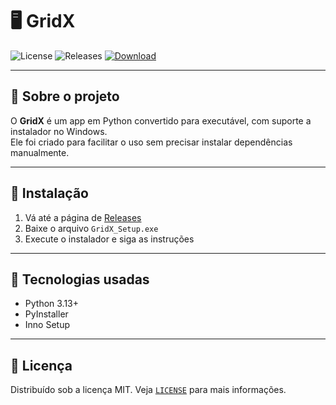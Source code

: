 # 🖥️ GridX

![License](https://img.shields.io/github/license/AurusDev/GridX)
![Releases](https://img.shields.io/github/v/release/AurusDev/GridX)
[![Download](https://img.shields.io/github/downloads/AurusDev/GridX/latest/total?label=⬇️%20Download)](https://github.com/AurusDev/GridX/releases/latest)

---

## 📌 Sobre o projeto
O **GridX** é um app em Python convertido para executável, com suporte a instalador no Windows.  
Ele foi criado para facilitar o uso sem precisar instalar dependências manualmente.

---

## 🚀 Instalação
1. Vá até a página de [Releases](https://github.com/AurusDev/GridX/releases/latest)  
2. Baixe o arquivo `GridX_Setup.exe`  
3. Execute o instalador e siga as instruções  

---

## 🔧 Tecnologias usadas
- Python 3.13+
- PyInstaller
- Inno Setup

---

## 📜 Licença
Distribuído sob a licença MIT. Veja [`LICENSE`](LICENSE) para mais informações.
